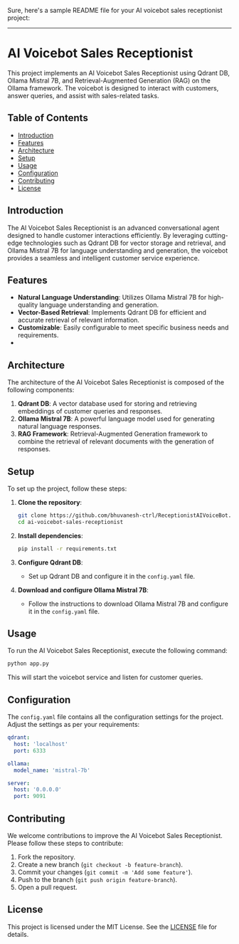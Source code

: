 Sure, here's a sample README file for your AI voicebot sales receptionist project:

---

# AI Voicebot Sales Receptionist

This project implements an AI Voicebot Sales Receptionist using Qdrant DB, Ollama Mistral 7B, and Retrieval-Augmented Generation (RAG) on the Ollama framework. The voicebot is designed to interact with customers, answer queries, and assist with sales-related tasks.

## Table of Contents

- [Introduction](#introduction)
- [Features](#features)
- [Architecture](#architecture)
- [Setup](#setup)
- [Usage](#usage)
- [Configuration](#configuration)
- [Contributing](#contributing)
- [License](#license)

## Introduction

The AI Voicebot Sales Receptionist is an advanced conversational agent designed to handle customer interactions efficiently. By leveraging cutting-edge technologies such as Qdrant DB for vector storage and retrieval, and Ollama Mistral 7B for language understanding and generation, the voicebot provides a seamless and intelligent customer service experience.

## Features

- **Natural Language Understanding**: Utilizes Ollama Mistral 7B for high-quality language understanding and generation.
- **Vector-Based Retrieval**: Implements Qdrant DB for efficient and accurate retrieval of relevant information.
- **Customizable**: Easily configurable to meet specific business needs and requirements.
- 
## Architecture

The architecture of the AI Voicebot Sales Receptionist is composed of the following components:

1. **Qdrant DB**: A vector database used for storing and retrieving embeddings of customer queries and responses.
2. **Ollama Mistral 7B**: A powerful language model used for generating natural language responses.
3. **RAG Framework**: Retrieval-Augmented Generation framework to combine the retrieval of relevant documents with the generation of responses.

## Setup

To set up the project, follow these steps:

1. **Clone the repository**:
    ```bash
    git clone https://github.com/bhuvanesh-ctrl/ReceptionistAIVoiceBot.git
    cd ai-voicebot-sales-receptionist
    ```

2. **Install dependencies**:
    ```bash
    pip install -r requirements.txt
    ```

3. **Configure Qdrant DB**:
    - Set up Qdrant DB and configure it in the `config.yaml` file.

4. **Download and configure Ollama Mistral 7B**:
    - Follow the instructions to download Ollama Mistral 7B and configure it in the `config.yaml` file.

## Usage

To run the AI Voicebot Sales Receptionist, execute the following command:

```bash
python app.py
```

This will start the voicebot service and listen for customer queries.

## Configuration

The `config.yaml` file contains all the configuration settings for the project. Adjust the settings as per your requirements:

```yaml
qdrant:
  host: 'localhost'
  port: 6333

ollama:
  model_name: 'mistral-7b'

server:
  host: '0.0.0.0'
  port: 9091
```

## Contributing

We welcome contributions to improve the AI Voicebot Sales Receptionist. Please follow these steps to contribute:

1. Fork the repository.
2. Create a new branch (`git checkout -b feature-branch`).
3. Commit your changes (`git commit -m 'Add some feature'`).
4. Push to the branch (`git push origin feature-branch`).
5. Open a pull request.

## License

This project is licensed under the MIT License. See the [LICENSE](LICENSE) file for details.
